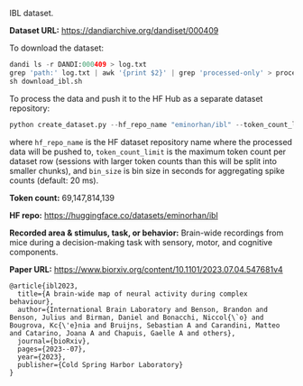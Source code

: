 IBL dataset. 

**Dataset URL:** https://dandiarchive.org/dandiset/000409

To download the dataset:
```python
dandi ls -r DANDI:000409 > log.txt
grep 'path:' log.txt | awk '{print $2}' | grep 'processed-only' > processed_paths.txt
sh download_ibl.sh
```

To process the data and push it to the HF Hub as a separate dataset repository:
```python
python create_dataset.py --hf_repo_name "eminorhan/ibl" --token_count_limit 10_000_000 --bin_size 0.02
```
where `hf_repo_name` is the HF dataset repository name where the processed data will be pushed to, `token_count_limit` is the maximum token count per dataset row (sessions with larger token counts than this will be split into smaller chunks), and `bin_size` is bin size in seconds for aggregating spike counts (default: 20 ms).

**Token count:** 69,147,814,139

**HF repo:** https://huggingface.co/datasets/eminorhan/ibl

**Recorded area & stimulus, task, or behavior:** Brain-wide recordings from mice during a decision-making task with sensory, motor, and cognitive components.

**Paper URL:** https://www.biorxiv.org/content/10.1101/2023.07.04.547681v4

```
@article{ibl2023,
  title={A brain-wide map of neural activity during complex behaviour},
  author={International Brain Laboratory and Benson, Brandon and Benson, Julius and Birman, Daniel and Bonacchi, Niccol{\`o} and Bougrova, Kc{\'e}nia and Bruijns, Sebastian A and Carandini, Matteo and Catarino, Joana A and Chapuis, Gaelle A and others},
  journal={bioRxiv},
  pages={2023--07},
  year={2023},
  publisher={Cold Spring Harbor Laboratory}
}
```
